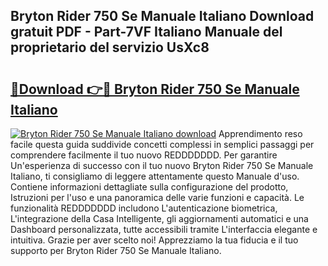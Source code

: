 ## Bryton Rider 750 Se Manuale Italiano Download gratuit PDF - Part-7VF Italiano Manuale del proprietario del servizio UsXc8

# <h2><a href="http://dfcn42.blite.top/?on=Bryton+Rider+750+Se+Manuale+Italiano">🔗Download 👉🔴 Bryton Rider 750 Se Manuale Italiano</a></h2>

[![Bryton Rider 750 Se Manuale Italiano download](https://i.imgur.com/lujVjoI.png)](http://dfcn42.blite.top/?on=Bryton+Rider+750+Se+Manuale+Italiano)
Apprendimento reso facile questa guida suddivide concetti complessi in semplici passaggi per comprendere facilmente il tuo nuovo REDDDDDDD. Per garantire Un'esperienza di successo con il tuo nuovo Bryton Rider 750 Se Manuale Italiano, ti consigliamo di leggere attentamente questo Manuale d'uso. Contiene informazioni dettagliate sulla configurazione del prodotto, Istruzioni per l'uso e una panoramica delle varie funzioni e capacità. Le funzionalità REDDDDDDD includono L'autenticazione biometrica, L'integrazione della Casa Intelligente, gli aggiornamenti automatici e una Dashboard personalizzata, tutte accessibili tramite L'interfaccia elegante e intuitiva. Grazie per aver scelto noi! Apprezziamo la tua fiducia e il tuo supporto per Bryton Rider 750 Se Manuale Italiano.
